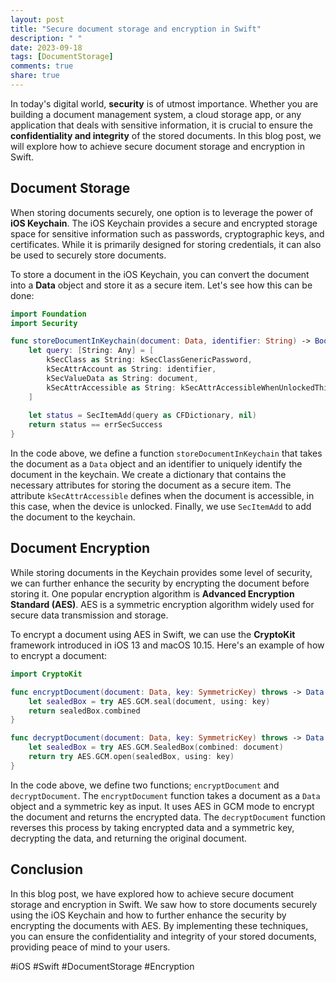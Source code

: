 ```yaml
---
layout: post
title: "Secure document storage and encryption in Swift"
description: " "
date: 2023-09-18
tags: [DocumentStorage]
comments: true
share: true
---
```


In today's digital world, **security** is of utmost importance. Whether you are building a document management system, a cloud storage app, or any application that deals with sensitive information, it is crucial to ensure the **confidentiality and integrity** of the stored documents. In this blog post, we will explore how to achieve secure document storage and encryption in Swift.

## Document Storage

When storing documents securely, one option is to leverage the power of **iOS Keychain**. The iOS Keychain provides a secure and encrypted storage space for sensitive information such as passwords, cryptographic keys, and certificates. While it is primarily designed for storing credentials, it can also be used to securely store documents.

To store a document in the iOS Keychain, you can convert the document into a **Data** object and store it as a secure item. Let's see how this can be done:

```swift
import Foundation
import Security

func storeDocumentInKeychain(document: Data, identifier: String) -> Bool {
    let query: [String: Any] = [
        kSecClass as String: kSecClassGenericPassword,
        kSecAttrAccount as String: identifier,
        kSecValueData as String: document,
        kSecAttrAccessible as String: kSecAttrAccessibleWhenUnlockedThisDeviceOnly
    ]
  
    let status = SecItemAdd(query as CFDictionary, nil)
    return status == errSecSuccess
}
```

In the code above, we define a function `storeDocumentInKeychain` that takes the document as a `Data` object and an identifier to uniquely identify the document in the keychain. We create a dictionary that contains the necessary attributes for storing the document as a secure item. The attribute `kSecAttrAccessible` defines when the document is accessible, in this case, when the device is unlocked. Finally, we use `SecItemAdd` to add the document to the keychain.

## Document Encryption

While storing documents in the Keychain provides some level of security, we can further enhance the security by encrypting the document before storing it. One popular encryption algorithm is **Advanced Encryption Standard (AES)**. AES is a symmetric encryption algorithm widely used for secure data transmission and storage.

To encrypt a document using AES in Swift, we can use the **CryptoKit** framework introduced in iOS 13 and macOS 10.15. Here's an example of how to encrypt a document:

```swift
import CryptoKit

func encryptDocument(document: Data, key: SymmetricKey) throws -> Data {
    let sealedBox = try AES.GCM.seal(document, using: key)
    return sealedBox.combined
}

func decryptDocument(document: Data, key: SymmetricKey) throws -> Data {
    let sealedBox = try AES.GCM.SealedBox(combined: document)
    return try AES.GCM.open(sealedBox, using: key)
}
```

In the code above, we define two functions; `encryptDocument` and `decryptDocument`. The `encryptDocument` function takes a document as a `Data` object and a symmetric key as input. It uses AES in GCM mode to encrypt the document and returns the encrypted data. The `decryptDocument` function reverses this process by taking encrypted data and a symmetric key, decrypting the data, and returning the original document.

## Conclusion

In this blog post, we have explored how to achieve secure document storage and encryption in Swift. We saw how to store documents securely using the iOS Keychain and how to further enhance the security by encrypting the documents with AES. By implementing these techniques, you can ensure the confidentiality and integrity of your stored documents, providing peace of mind to your users.

#iOS #Swift #DocumentStorage #Encryption